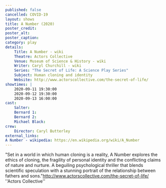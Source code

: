 ```yaml
---
published: false
cancelled: COVID-19
layout: shows
title: A Number (2020)
poster_credit: 
poster_alt:
poster_caption:
category: play
details:
    Title: A Number - wiki
    Theatre: Actors Collective
    Venue: Museum of Science & History - wiki
    Writer: Caryl Churchill - wiki
    Series: "The Secret of Life: A Science Play Series"
    Subject: Human cloning and identity
    Website: http://www.actorscollective.com/the-secret-of-life/
showtimes: |
    2020-09-11 19:30:00
    2020-09-12 19:30:00
    2020-09-13 16:00:00
cast:
    Salter:
    Bernard 1:
    Bernard 2:
    Michael Black:
crew:
    Director: Caryl Butterley
external_links:
A Number - wikipedia: https://en.wikipedia.org/wiki/A_Number
--- 
```


"Set in a world in which human cloning is a reality, A Number explores the ethics of cloning, the fragility of personal identity and the conflicting claims of nature and nurture. A beguiling psychological thriller that blends scientific speculation with a stunning portrait of the relationship between fathers and sons."<ref>http://www.actorscollective.com/the-secret-of-life/ ''Actors Collective''</ref>
